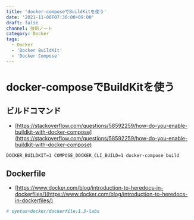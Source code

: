 ```yaml
---
title: 'docker-composeでBuildKitを使う'
date: '2021-11-08T07:30:00+09:00'
draft: false
channel: 技術ノート
category: Docker
tags:
  - Docker
  - 'Docker BuildKit'
  - 'Docker Compose'
---
```

# docker-composeでBuildKitを使う

## ビルドコマンド
- [https://stackoverflow.com/questions/58592259/how-do-you-enable-buildkit-with-docker-compose](https://stackoverflow.com/questions/58592259/how-do-you-enable-buildkit-with-docker-compose)

```shell
DOCKER_BUILDKIT=1 COMPOSE_DOCKER_CLI_BUILD=1 docker-compose build
```

## Dockerfile
- [https://www.docker.com/blog/introduction-to-heredocs-in-dockerfiles/](https://www.docker.com/blog/introduction-to-heredocs-in-dockerfiles/)

```dockerfile
# syntax=docker/dockerfile:1.3-labs
```
